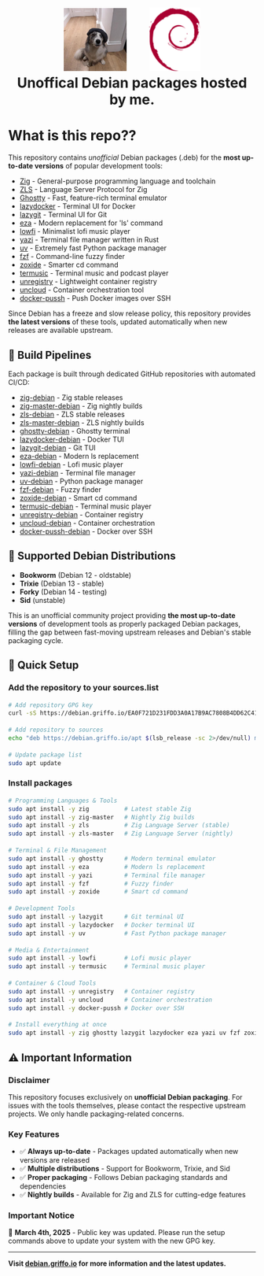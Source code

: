 <h1>
   <p align="center">
     <a href="https://github.com/dariogriffo/"><img src="https://github.com/dariogriffo/debian.griffo.io/blob/main/logo.png" alt="Logo" width="128" style="margin-right: 20px"></a>
     <a href="https://www.debian.org/"><img src="https://github.com/dariogriffo/debian.griffo.io/blob/main/debian-logo.png" alt="Debian Logo" width="104" style="margin-left: 20px"></a>
     <br>Unoffical Debian packages hosted by me.
   </p>
</h1>

# What is this repo??

This repository contains _unofficial_ Debian packages (.deb) for the **most up-to-date versions** of popular development tools:

- [Zig](https://ziglang.org/) - General-purpose programming language and toolchain
- [ZLS](https://github.com/zigtools/zls) - Language Server Protocol for Zig
- [Ghostty](https://ghostty.org) - Fast, feature-rich terminal emulator
- [lazydocker](https://github.com/jesseduffield/lazydocker/) - Terminal UI for Docker
- [lazygit](https://github.com/jesseduffield/lazygit/) - Terminal UI for Git
- [eza](https://github.com/eza-community/eza) - Modern replacement for 'ls' command
- [lowfi](https://github.com/talwat/lowfi) - Minimalist lofi music player
- [yazi](https://github.com/sxyazi/yazi/) - Terminal file manager written in Rust
- [uv](https://github.com/astral-sh/uv/) - Extremely fast Python package manager
- [fzf](https://github.com/junegunn/fzf/) - Command-line fuzzy finder
- [zoxide](https://github.com/ajeetdsouza/zoxide/) - Smarter cd command
- [termusic](https://github.com/tramhao/termusic/) - Terminal music and podcast player
- [unregistry](https://github.com/psviderski/unregistry/) - Lightweight container registry
- [uncloud](https://github.com/psviderski/uncloud/) - Container orchestration tool
- [docker-pussh](https://github.com/psviderski/docker-pussh/) - Push Docker images over SSH

Since Debian has a freeze and slow release policy, this repository provides **the latest versions** of these tools, updated automatically when new releases are available upstream.

## 🔧 Build Pipelines

Each package is built through dedicated GitHub repositories with automated CI/CD:

- [zig-debian](https://github.com/dariogriffo/zig-debian) - Zig stable releases
- [zig-master-debian](https://github.com/dariogriffo/zig-master-debian) - Zig nightly builds
- [zls-debian](https://github.com/dariogriffo/zls-debian) - ZLS stable releases
- [zls-master-debian](https://github.com/dariogriffo/zls-master-debian) - ZLS nightly builds
- [ghostty-debian](https://github.com/dariogriffo/ghostty-debian/) - Ghostty terminal
- [lazydocker-debian](https://github.com/dariogriffo/lazydocker-debian/) - Docker TUI
- [lazygit-debian](https://github.com/dariogriffo/lazygit-debian/) - Git TUI
- [eza-debian](https://github.com/dariogriffo/eza-debian/) - Modern ls replacement
- [lowfi-debian](https://github.com/dariogriffo/lowfi-debian/) - Lofi music player
- [yazi-debian](https://github.com/dariogriffo/yazi-debian/) - Terminal file manager
- [uv-debian](https://github.com/dariogriffo/uv-debian/) - Python package manager
- [fzf-debian](https://github.com/dariogriffo/fzf-debian/) - Fuzzy finder
- [zoxide-debian](https://github.com/dariogriffo/zoxide-debian/) - Smart cd command
- [termusic-debian](https://github.com/dariogriffo/termusic-debian/) - Terminal music player
- [unregistry-debian](https://github.com/dariogriffo/unregistry-debian) - Container registry
- [uncloud-debian](https://github.com/dariogriffo/uncloud-debian) - Container orchestration
- [docker-pussh-debian](https://github.com/dariogriffo/docker-pussh-debian) - Docker over SSH

## 🐧 Supported Debian Distributions

- **Bookworm** (Debian 12 - oldstable)
- **Trixie** (Debian 13 - stable)
- **Forky** (Debian 14 - testing)
- **Sid** (unstable)

This is an unofficial community project providing **the most up-to-date versions** of development tools as properly packaged Debian packages, filling the gap between fast-moving upstream releases and Debian's stable packaging cycle.

## 🚀 Quick Setup

### Add the repository to your sources.list

```bash
# Add repository GPG key
curl -sS https://debian.griffo.io/EA0F721D231FDD3A0A17B9AC7808B4DD62C41256.asc | sudo gpg --dearmor --yes -o /etc/apt/trusted.gpg.d/debian.griffo.io.gpg

# Add repository to sources
echo "deb https://debian.griffo.io/apt $(lsb_release -sc 2>/dev/null) main" | sudo tee /etc/apt/sources.list.d/debian.griffo.io.list

# Update package list
sudo apt update
```

### Install packages

```bash
# Programming Languages & Tools
sudo apt install -y zig          # Latest stable Zig
sudo apt install -y zig-master   # Nightly Zig builds
sudo apt install -y zls          # Zig Language Server (stable)
sudo apt install -y zls-master   # Zig Language Server (nightly)

# Terminal & File Management
sudo apt install -y ghostty      # Modern terminal emulator
sudo apt install -y eza          # Modern ls replacement
sudo apt install -y yazi         # Terminal file manager
sudo apt install -y fzf          # Fuzzy finder
sudo apt install -y zoxide       # Smart cd command

# Development Tools
sudo apt install -y lazygit      # Git terminal UI
sudo apt install -y lazydocker   # Docker terminal UI
sudo apt install -y uv           # Fast Python package manager

# Media & Entertainment
sudo apt install -y lowfi        # Lofi music player
sudo apt install -y termusic     # Terminal music player

# Container & Cloud Tools
sudo apt install -y unregistry   # Container registry
sudo apt install -y uncloud      # Container orchestration
sudo apt install -y docker-pussh # Docker over SSH

# Install everything at once
sudo apt install -y zig ghostty lazygit lazydocker eza yazi uv fzf zoxide lowfi termusic
```

## ⚠️ Important Information

### Disclaimer
This repository focuses exclusively on **unofficial Debian packaging**. For issues with the tools themselves, please contact the respective upstream projects. We only handle packaging-related concerns.

### Key Features
- ✅ **Always up-to-date** - Packages updated automatically when new versions are released
- ✅ **Multiple distributions** - Support for Bookworm, Trixie, and Sid
- ✅ **Proper packaging** - Follows Debian packaging standards and dependencies
- ✅ **Nightly builds** - Available for Zig and ZLS for cutting-edge features

### Important Notice
📅 **March 4th, 2025** - Public key was updated. Please run the setup commands above to update your system with the new GPG key.

---

**Visit [debian.griffo.io](https://debian.griffo.io) for more information and the latest updates.**


